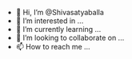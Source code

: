 - 👋 Hi, I’m @Shivasatyaballa
- 👀 I’m interested in ...
- 🌱 I’m currently learning ...
- 💞️ I’m looking to collaborate on ...
- 📫 How to reach me ...

<!---
Shivasatyaballa/Shivasatyaballa is a ✨ special ✨ repository because its `README.md` (this file) appears on your GitHub profile.
You can click the Preview link to take a look at your changes.
--->
